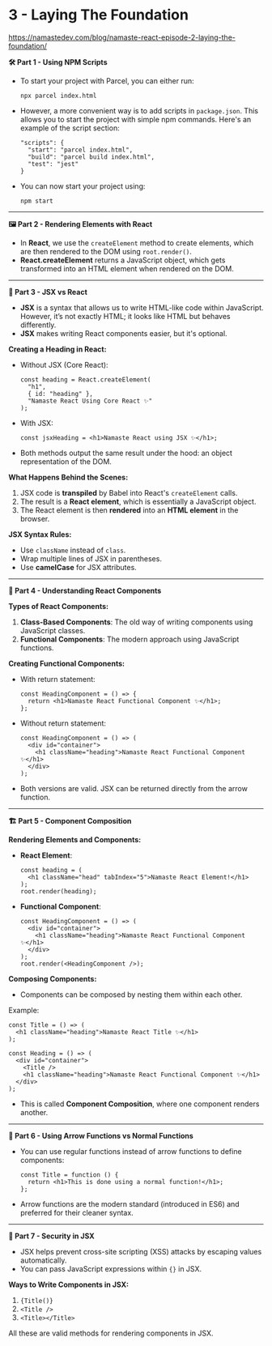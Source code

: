 # **3 - Laying The Foundation**

https://namastedev.com/blog/namaste-react-episode-2-laying-the-foundation/

**🛠️ Part 1 - Using NPM Scripts**

- To start your project with Parcel, you can either run:
  ```
  npx parcel index.html
  ```
- However, a more convenient way is to add scripts in `package.json`. This allows you to start the project with simple npm commands. Here's an example of the script section:
  ```
  "scripts": {
    "start": "parcel index.html",
    "build": "parcel build index.html",
    "test": "jest"
  }
  ```
- You can now start your project using:
  ```
  npm start
  ```

---

**🖼️ Part 2 - Rendering Elements with React**

- In **React**, we use the `createElement` method to create elements, which are then rendered to the DOM using `root.render()`.
- **React.createElement** returns a JavaScript object, which gets transformed into an HTML element when rendered on the DOM.

---

**🔄 Part 3 - JSX vs React**

- **JSX** is a syntax that allows us to write HTML-like code within JavaScript. However, it’s not exactly HTML; it looks like HTML but behaves differently.
- **JSX** makes writing React components easier, but it's optional.

**Creating a Heading in React:**

- Without JSX (Core React):
  ```
  const heading = React.createElement(
    "h1",
    { id: "heading" },
    "Namaste React Using Core React ✨"
  );
  ```
- With JSX:
  ```
  const jsxHeading = <h1>Namaste React using JSX ✨</h1>;
  ```
- Both methods output the same result under the hood: an object representation of the DOM.

**What Happens Behind the Scenes:**

1. JSX code is **transpiled** by Babel into React's `createElement` calls.
2. The result is a **React element**, which is essentially a JavaScript object.
3. The React element is then **rendered** into an **HTML element** in the browser.

**JSX Syntax Rules:**

- Use `className` instead of `class`.
- Wrap multiple lines of JSX in parentheses.
- Use **camelCase** for JSX attributes.

---

**🔧 Part 4 - Understanding React Components**

**Types of React Components:**

1. **Class-Based Components**: The old way of writing components using JavaScript classes.
2. **Functional Components**: The modern approach using JavaScript functions.

**Creating Functional Components:**

- With return statement:
  ```
  const HeadingComponent = () => {
    return <h1>Namaste React Functional Component ✨</h1>;
  };
  ```
- Without return statement:
  ```
  const HeadingComponent = () => (
    <div id="container">
      <h1 className="heading">Namaste React Functional Component ✨</h1>
    </div>
  );
  ```
- Both versions are valid. JSX can be returned directly from the arrow function.

---

**🏗️ Part 5 - Component Composition**

**Rendering Elements and Components:**

- **React Element**:
  ```
  const heading = (
    <h1 className="head" tabIndex="5">Namaste React Element!</h1>
  );
  root.render(heading);
  ```
- **Functional Component**:
  ```
  const HeadingComponent = () => (
    <div id="container">
      <h1 className="heading">Namaste React Functional Component ✨</h1>
    </div>
  );
  root.render(<HeadingComponent />);
  ```

**Composing Components:**

- Components can be composed by nesting them within each other.

Example:

```
const Title = () => (
  <h1 className="heading">Namaste React Title ✨</h1>
);

const Heading = () => (
  <div id="container">
    <Title />
    <h1 className="heading">Namaste React Functional Component ✨</h1>
  </div>
);
```

- This is called **Component Composition**, where one component renders another.

---

**📝 Part 6 - Using Arrow Functions vs Normal Functions**

- You can use regular functions instead of arrow functions to define components:
  ```
  const Title = function () {
    return <h1>This is done using a normal function!</h1>;
  };
  ```
- Arrow functions are the modern standard (introduced in ES6) and preferred for their cleaner syntax.

---

**🔐 Part 7 - Security in JSX**

- JSX helps prevent cross-site scripting (XSS) attacks by escaping values automatically.
- You can pass JavaScript expressions within `{}` in JSX.

**Ways to Write Components in JSX:**

1. `{Title()}`
2. `<Title />`
3. `<Title></Title>`

All these are valid methods for rendering components in JSX.
